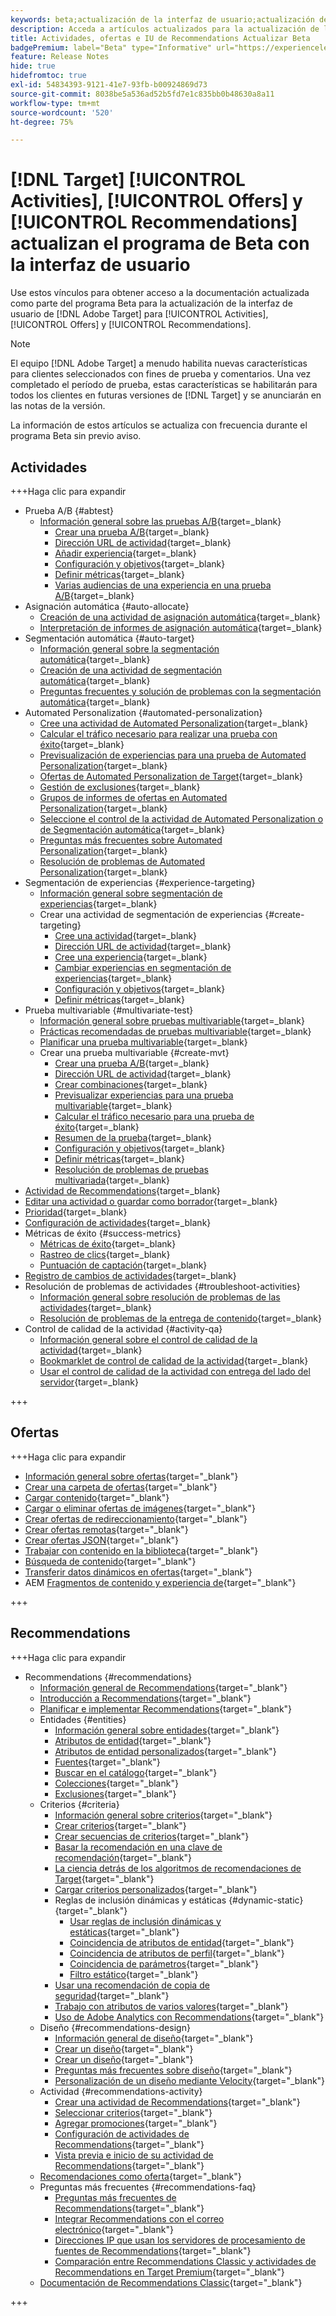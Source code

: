 ```yaml
---
keywords: beta;actualización de la interfaz de usuario;actualización de iu;
description: Acceda a artículos actualizados para la actualización de la IU de Target para Actividades, Ofertas y Recommendations
title: Actividades, ofertas e IU de Recommendations Actualizar Beta
badgePremium: label="Beta" type="Informative" url="https://experienceleague.adobe.com/docs/target/using/introduction/intro.html?lang=en#beta newtab=true" tooltip="Obtenga información acerca del programa  [!DNL Target] Beta."
feature: Release Notes
hide: true
hidefromtoc: true
exl-id: 54834393-9121-41e7-93fb-b00924869d73
source-git-commit: 8038be5a536ad52b5fd7e1c835bb0b48630a8a11
workflow-type: tm+mt
source-wordcount: '520'
ht-degree: 75%

---
```


# [!DNL Target] [!UICONTROL Activities], [!UICONTROL Offers] y [!UICONTROL Recommendations] actualizan el programa de Beta con la interfaz de usuario

Use estos vínculos para obtener acceso a la documentación actualizada como parte del programa Beta para la actualización de la interfaz de usuario de [!DNL Adobe Target] para [!UICONTROL Activities], [!UICONTROL Offers] y [!UICONTROL Recommendations].

>[!NOTE]
>
>El equipo [!DNL Adobe Target] a menudo habilita nuevas características para clientes seleccionados con fines de prueba y comentarios. Una vez completado el período de prueba, estas características se habilitarán para todos los clientes en futuras versiones de [!DNL Target] y se anunciarán en las notas de la versión.
>
>La información de estos artículos se actualiza con frecuencia durante el programa Beta sin previo aviso.

## Actividades

+++Haga clic para expandir

* Prueba A/B {#abtest}
   * [Información general sobre las pruebas A/B](c-activities/t-test-ab/test-ab-beta.md){target=_blank}
      * [Crear una prueba A/B](c-activities/t-test-ab/t-test-create-ab/test-create-ab-beta.md){target=_blank}
      * [Dirección URL de actividad](c-activities/t-test-ab/t-test-create-ab/ab-activity-url-beta.md){target=_blank}
      * [Añadir experiencia](c-activities/t-test-ab/t-test-create-ab/ab-add-experience-beta.md){target=_blank}
      * [Configuración y objetivos](c-activities/t-test-ab/t-test-create-ab/ab-goals-and-settings-beta.md){target=_blank}
      * [Definir métricas](c-activities/t-test-ab/t-test-create-ab/ab-set-metrics-beta.md){target=_blank}
      * [Varias audiencias de una experiencia en una prueba A/B](c-activities/t-test-ab/t-test-create-ab/target-experience-to-multiple-audiences-beta.md){target=_blank}
* Asignación automática {#auto-allocate}
   * [Creación de una actividad de asignación automática](/help/main/c-activities/automated-traffic-allocation/create-auto-allocate-activity-beta.md){target=_blank}
   * [Interpretación de informes de asignación automática](c-activities/automated-traffic-allocation/determine-winner-beta.md){target=_blank}
* Segmentación automática {#auto-target}
   * [Información general sobre la segmentación automática](/help/main/c-activities/auto-target/auto-target-to-optimize-beta.md){target=_blank}
   * [Creación de una actividad de segmentación automática](/help/main/c-activities/auto-target/create-auto-target-beta.md){target=_blank}
   * [Preguntas frecuentes y solución de problemas con la segmentación automática](/help/main/c-activities/auto-target/auto-target-troubleshooting-faqs.md){target=_blank}
* Automated Personalization {#automated-personalization}
   * [Cree una actividad de Automated Personalization](c-activities/t-automated-personalization/create-ap-activity-beta.md){target=_blank}
   * [Calcular el tráfico necesario para realizar una prueba con éxito](c-activities/t-automated-personalization/ap-traffic-estimator-beta.md){target=_blank}
   * [Previsualización de experiencias para una prueba de Automated Personalization](c-activities/t-automated-personalization/ap-preview-experiences-beta.md){target=_blank}
   * [Ofertas de Automated Personalization de Target](c-activities/t-automated-personalization/ap-target-offers.md){target=_blank}
   * [Gestión de exclusiones](c-activities/t-automated-personalization/managing-exclusions-beta.md){target=_blank}
   * [Grupos de informes de ofertas en Automated Personalization](/help/main/c-activities/t-automated-personalization/offer-reporting-groups-in-automated-personalization.md){target=_blank}
   * [Seleccione el control de la actividad de Automated Personalization o de Segmentación automática](c-activities/t-automated-personalization/experience-as-control.md){target=_blank}
   * [Preguntas más frecuentes sobre Automated Personalization](c-activities/t-automated-personalization/automated-personalization-faq.md){target=_blank}
   * [Resolución de problemas de Automated Personalization](c-activities/t-automated-personalization/ap-trouble.md){target=_blank}
* Segmentación de experiencias {#experience-targeting}
   * [Información general sobre segmentación de experiencias](c-activities/t-experience-target/experience-target.md){target=_blank}
   * Crear una actividad de segmentación de experiencias {#create-targeting}
      * [Cree una actividad](c-activities/t-experience-target/t-xt-create/xt-create.md){target=_blank}
      * [Dirección URL de actividad](c-activities/t-experience-target/t-xt-create/xt-activity-url.md){target=_blank}
      * [Cree una experiencia](c-activities/t-experience-target/t-xt-create/xt-add-experience.md){target=_blank}
      * [Cambiar experiencias en segmentación de experiencias](c-activities/t-experience-target/t-xt-create/xt-switching-experiences.md){target=_blank}
      * [Configuración y objetivos](c-activities/t-experience-target/t-xt-create/xt-goals-and-settings.md){target=_blank}
      * [Definir métricas](c-activities/t-experience-target/t-xt-create/xt-set-metrics.md){target=_blank}
* Prueba multivariable {#multivariate-test}
   * [Información general sobre pruebas multivariable](c-activities/c-multivariate-testing/multivariate-testing.md){target=_blank}
   * [Prácticas recomendadas de pruebas multivariable](c-activities/c-multivariate-testing/best-practices.md){target=_blank}
   * [Planificar una prueba multivariable](c-activities/c-multivariate-testing/plan-mvt.md){target=_blank}
   * Crear una prueba multivariable {#create-mvt}
      * [Crear una prueba A/B](c-activities/c-multivariate-testing/t-create-multivariate-test/create-multivariate-test.md){target=_blank}
      * [Dirección URL de actividad](c-activities/c-multivariate-testing/t-create-multivariate-test/url.md){target=_blank}
      * [Crear combinaciones](c-activities/c-multivariate-testing/t-create-multivariate-test/add-offers.md){target=_blank}
      * [Previsualizar experiencias para una prueba multivariable](c-activities/c-multivariate-testing/t-create-multivariate-test/preview-experiences.md){target=_blank}
      * [Calcular el tráfico necesario para una prueba de éxito](c-activities/c-multivariate-testing/t-create-multivariate-test/traffic-estimator.md){target=_blank}
      * [Resumen de la prueba](c-activities/c-multivariate-testing/t-create-multivariate-test/test-summary.md){target=_blank}
      * [Configuración y objetivos](c-activities/c-multivariate-testing/t-create-multivariate-test/goals-and-settings.md){target=_blank}
      * [Definir métricas](c-activities/c-multivariate-testing/t-create-multivariate-test/mvt-set-metrics.md){target=_blank}
      * [Resolución de problemas de pruebas multivariada](c-activities/c-multivariate-testing/t-create-multivariate-test/troubleshooting.md){target=_blank}
* [Actividad de Recommendations](c-activities/recommendations-activity.md){target=_blank}
* [Editar una actividad o guardar como borrador](c-activities/edit-activity.md){target=_blank}
* [Prioridad](c-activities/priority.md){target=_blank}
* [Configuración de actividades](c-activities/activity-settings.md){target=_blank}
* Métricas de éxito {#success-metrics}
   * [Métricas de éxito](c-activities/r-success-metrics/success-metrics.md){target=_blank}
   * [Rastreo de clics](c-activities/r-success-metrics/click-tracking.md){target=_blank}
   * [Puntuación de captación](c-activities/r-success-metrics/capture-score.md){target=_blank}
* [Registro de cambios de actividades](c-activities/change-log.md){target=_blank}
* Resolución de problemas de actividades {#troubleshoot-activities}
   * [Información general sobre resolución de problemas de las actividades](c-activities/c-troubleshooting-activities/troubleshooting-activities.md){target=_blank}
   * [Resolución de problemas de la entrega de contenido](c-activities/c-troubleshooting-activities/content-trouble.md){target=_blank}
* Control de calidad de la actividad {#activity-qa}
   * [Información general sobre el control de calidad de la actividad](c-activities/c-activity-qa/activity-qa.md){target=_blank}
   * [Bookmarklet de control de calidad de la actividad](c-activities/c-activity-qa/activity-qa-bookmark.md){target=_blank}
   * [Usar el control de calidad de la actividad con entrega del lado del servidor](c-activities/c-activity-qa/use-qa-mode-with-server-side-delivery.md){target=_blank}

+++

## Ofertas

+++Haga clic para expandir

* [Información general sobre ofertas](/help/main/c-experiences/c-manage-content/manage-content-beta.md){target="_blank"}
* [Crear una carpeta de ofertas](/help/main/c-experiences/c-manage-content/create-content-folder-beta.md){target="_blank"}
* [Cargar contenido](/help/main/c-experiences/c-manage-content/assets-upload-beta.md){target="_blank"}
* [Cargar o eliminar ofertas de imágenes](/help/main/c-experiences/c-manage-content/assets-upload-beta.md){target="_blank"}
* [Crear ofertas de redireccionamiento](/help/main/c-experiences/c-manage-content/offer-redirect-beta.md){target="_blank"}
* [Crear ofertas remotas](/help/main/c-experiences/c-manage-content/about-remote-offers-beta.md){target="_blank"}
* [Crear ofertas JSON](/help/main/c-experiences/c-manage-content/create-json-offer-beta.md){target="_blank"}
* [Trabajar con contenido en la biblioteca](/help/main/c-experiences/c-manage-content/assets-working-beta.md){target="_blank"}
* [Búsqueda de contenido](/help/main/c-experiences/c-manage-content/filter-and-search-content.md){target="_blank"}
* [Transferir datos dinámicos en ofertas](/help/main/c-experiences/c-manage-content/passing-profile-attributes-to-the-html-offer.md){target="_blank"}
* AEM [Fragmentos de contenido y experiencia de](/help/main/c-experiences/c-manage-content/aem-experience-fragments.md){target="_blank"}

+++

## Recommendations

+++Haga clic para expandir

* Recommendations {#recommendations}
   * [Información general de Recommendations](c-recommendations/recommendations.md){target="_blank"}
   * [Introducción a Recommendations](c-recommendations/introduction-to-recommendations.md){target="_blank"}
   * [Planificar e implementar Recommendations](c-recommendations/plan-implement.md){target="_blank"}
   * Entidades {#entities}
      * [Información general sobre entidades](c-recommendations/c-products/products.md){target="_blank"}
      * [Atributos de entidad](c-recommendations/c-products/entity-attributes.md){target="_blank"}
      * [Atributos de entidad personalizados](c-recommendations/c-products/custom-entity-attributes.md){target="_blank"}
      * [Fuentes](/help/main/c-recommendations/c-products/feeds-beta.md){target="_blank"}
      * [Buscar en el catálogo](/help/main/c-recommendations/c-products/catalog-search-beta.md){target="_blank"}
      * [Colecciones](/help/main/c-recommendations/c-products/collections-beta.md){target="_blank"}
      * [Exclusiones](/help/main/c-recommendations/c-products/exclusions-beta.md){target="_blank"}
   * Criterios {#criteria}
      * [Información general sobre criterios](/help/main/c-recommendations/c-algorithms/algorithms-beta.md){target="_blank"}
      * [Crear criterios](/help/main/c-recommendations/c-algorithms/create-new-algorithm-beta.md){target="_blank"}
      * [Crear secuencias de criterios](/help/main/c-recommendations/c-algorithms/create-criteria-sequence-beta.md){target="_blank"}
      * [Basar la recomendación en una clave de recomendación](/help/main/c-recommendations/c-algorithms/base-the-recommendation-on-a-recommendation-key-beta.md){target="_blank"}
      * [La ciencia detrás de los algoritmos de recomendaciones de Target](/help/main/c-recommendations/c-algorithms/recommendations-algorithms.md){target="_blank"}
      * [Cargar criterios personalizados](/help/main/c-recommendations/c-algorithms/recommendations-csv-beta.md){target="_blank"}
      * Reglas de inclusión dinámicas y estáticas {#dynamic-static}{target="_blank"}
         * [Usar reglas de inclusión dinámicas y estáticas](/help/main/c-recommendations/c-algorithms/use-dynamic-and-static-inclusion-rules-beta.md){target="_blank"}
         * [Coincidencia de atributos de entidad](/help/main/c-recommendations/c-algorithms/entity-attribute-matching-beta.md){target="_blank"}
         * [Coincidencia de atributos de perfil](/help/main/c-recommendations/c-algorithms/profile-attribute-matching-beta.md){target="_blank"}
         * [Coincidencia de parámetros](/help/main/c-recommendations/c-algorithms/parameter-matching-beta.md){target="_blank"}
         * [Filtro estático](/help/main/c-recommendations/c-algorithms/static-value-beta.md){target="_blank"}
      * [Usar una recomendación de copia de seguridad](/help/main/c-recommendations/c-algorithms/backup-recs-beta.md){target="_blank"}
      * [Trabajo con atributos de varios valores](/help/main/c-recommendations/c-algorithms/work-with-multi-value-attributes-beta.md){target="_blank"}
      * [Uso de Adobe Analytics con Recommendations](/help/main/c-recommendations/c-algorithms/use-adobe-analytics-with-recommendations-beta.md){target="_blank"}
   * Diseño {#recommendations-design}
      * [Información general de diseño](c-recommendations/c-design-overview/design-overview.md){target="_blank"}
      * [Crear un diseño](c-recommendations/c-design-overview/create-design.md){target="_blank"}
      * [Crear un diseño](/help/main/c-recommendations/c-design-overview/create-design-beta.md){target="_blank"}
      * [Preguntas más frecuentes sobre diseño](c-recommendations/c-design-overview/template-faq.md){target="_blank"}
      * [Personalización de un diseño mediante Velocity](c-recommendations/c-design-overview/customizing-a-template.md){target="_blank"}
   * Actividad {#recommendations-activity}
      * [Crear una actividad de Recommendations](c-recommendations/t-create-recs-activity/create-recs-activity.md){target="_blank"}
      * [Seleccionar criterios](c-recommendations/t-create-recs-activity/algo-select-recs.md){target="_blank"}
      * [Agregar promociones](c-recommendations/t-create-recs-activity/adding-promotions.md){target="_blank"}
      * [Configuración de actividades de Recommendations](c-recommendations/t-create-recs-activity/recs-activity-settings.md){target="_blank"}
      * [Vista previa e inicio de su actividad de Recommendations](/help/main/c-recommendations/t-create-recs-activity/previewing-and-launching-your-recommendations-activity.md){target="_blank"}
   * [Recomendaciones como oferta](c-recommendations/recommendations-as-an-offer.md){target="_blank"}
   * Preguntas más frecuentes {#recommendations-faq}
      * [Preguntas más frecuentes de Recommendations](c-recommendations/c-recommendations-faq/recommendations-faq.md){target="_blank"}
      * [Integrar Recommendations con el correo electrónico](c-recommendations/c-recommendations-faq/integrating-recs-email.md){target="_blank"}
      * [Direcciones IP que usan los servidores de procesamiento de fuentes de Recommendations](c-recommendations/c-recommendations-faq/ip-addresses-marketing-cloud.md){target="_blank"}
      * [Comparación entre Recommendations Classic y actividades de Recommendations en Target Premium](c-recommendations/c-recommendations-faq/recommendations-classic-versus-recommendations-activities-target-premium.md){target="_blank"}
   * [Documentación de Recommendations Classic](/help/main/c-recommendations/recommendations-classic-documentaton.md){target="_blank"}

+++
